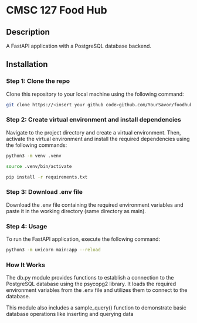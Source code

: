 # CMSC 127 Food Hub

## Description
A FastAPI application with a PostgreSQL database backend.

## Installation

### Step 1: Clone the repo
Clone this repository to your local machine using the following command:

```bash
git clone https://<insert your github code>github.com/YourSavor/foodhub.git
```

### Step 2: Create virtual environment and install dependencies
Navigate to the project directory and create a virtual environment. Then, activate the virtual environment and install the required dependencies using the following commands:

```bash
python3 -m venv .venv

source .venv/bin/activate

pip install -r requirements.txt
```

### Step 3: Download .env file
Download the .env file containing the required environment variables and paste it in the working directory (same directory as main).

### Step 4: Usage

To run the FastAPI application, execute the following command:

```bash
python3 -m uvicorn main:app --reload
```

### How It Works
The db.py module provides functions to establish a connection to the PostgreSQL database using the psycopg2 library. It loads the required environment variables from the .env file and utilizes them to connect to the database.

This module also includes a sample_query() function to demonstrate basic database operations like inserting and querying data